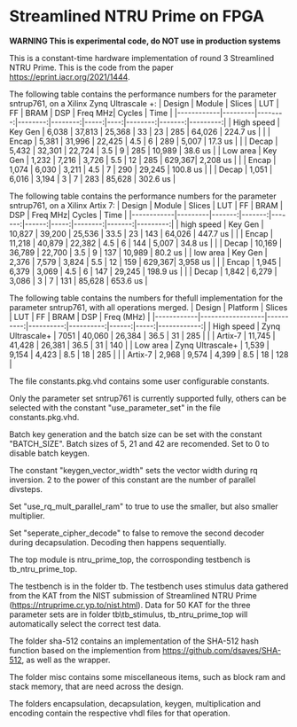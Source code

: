 # Streamlined NTRU Prime on FPGA

**WARNING This is experimental code, do NOT use in production systems**

This is a constant-time hardware implementation of round 3 Streamlined NTRU Prime. This is the code from the paper https://eprint.iacr.org/2021/1444.

The following table contains the performance numbers for the parameter sntrup761, on a Xilinx Zynq Ultrascale +:
| Design     | Module  | Slices  | LUT     | FF      | BRAM | DSP | Freq MHz| Cycles | Time     |
|------------|---------|--------:|--------:|--------:|-----:|----:|--------:|-------:|---------:|
| High speed | Key Gen | 6,038   | 37,813  | 25,368  | 33   | 23  | 285     | 64,026 | 224.7 us |
|            | Encap   | 5,381   | 31,996  | 22,425  | 4.5  | 6   | 289     | 5,007  | 17.3 us  |
|            | Decap   | 5,432   | 32,301  | 22,724  | 3.5  | 9   | 285     | 10,989 | 38.6 us  |
| Low area   | Key Gen | 1,232   | 7,216   | 3,726   | 5.5  | 12  | 285     | 629,367| 2,208 us |
|            | Encap   | 1,074   | 6,030   | 3,211   | 4.5  | 7   | 290     | 29,245 | 100.8 us |
|            | Decap   | 1,051   | 6,016   | 3,194   | 3    | 7   | 283     | 85,628 | 302.6 us |


The following table contains the performance numbers for the parameter sntrup761, on a Xilinx Artix 7:
| Design     | Module  | Slices | LUT    | FF     |  BRAM | DSP  | Freq MHz| Cycles | Time     |
|------------|---------|-------:|-------:|-------:|------:|-----:|--------:|-------:|---------:|
| high speed | Key Gen | 10,827 | 39,200 | 25,536 | 33.5  | 23   | 143     | 64,026 | 447.7 us |
|            | Encap   | 11,218 | 40,879 | 22,382 | 4.5   | 6    | 144     | 5,007  | 34.8 us  |
|            | Decap   | 10,169 | 36,789 | 22,700 | 3.5   | 9    | 137     | 10,989 | 80.2 us  |
| low area   | Key Gen | 2,376  | 7,579  | 3,824  | 5.5   | 12   | 159     | 629,367| 3,958 us |
|            | Encap   | 1,945  | 6,379  | 3,069  | 4.5   | 6    | 147     | 29,245 | 198.9 us |
|            | Decap   | 1,842  | 6,279  | 3,086  | 3     | 7    | 131     | 85,628 | 653.6 us |


The following table contains the numbers for thefull implementation for the parameter sntrup761, with all operations merged.
| Design     | Platform         | Slices   | LUT      | FF       | BRAM | DSP | Freq (MHz) |
|------------|------------------|----------:|----------:|----------:|------:|-----:|------------:|
| High speed | Zynq Ultrascale+ | 7051     | 40,060   | 26,384   | 36.5 | 31  | 285        |
|            | Artix-7          | 11,745   | 41,428   | 26,381   | 36.5 | 31  | 140        |
| Low area   | Zynq Ultrascale+ | 1,539    | 9,154    | 4,423    | 8.5  | 18  | 285        |
|            | Artix-7          | 2,968    | 9,574    | 4,399    | 8.5  | 18  | 128        |

The file constants.pkg.vhd contains some user configurable constants.

Only the parameter set sntrup761 is currently supported fully, others can be selected with the constant "use_parameter_set" in the file constants.pkg.vhd.

Batch key generation and the batch size can be set with the constant "BATCH_SIZE". Batch sizes of 5, 21 and 42 are recomended. Set to 0 to disable batch keygen.

The constant "keygen_vector_width" sets the vector width during rq inversion. 2 to the power of this constant are the number of parallel divsteps.

Set "use_rq_mult_parallel_ram" to true to use the smaller, but also smaller multiplier.

Set "seperate_cipher_decode" to false to remove the second decoder during decapsulation. Decoding then happens sequentially.


The top module is ntru_prime_top, the corrosponding testbench is tb_ntru_prime_top.

The testbench is in the folder tb. The testbench uses stimulus data gathered from the KAT from the NIST submission of Streamlined NTRU Prime (https://ntruprime.cr.yp.to/nist.html). Data for 50 KAT for the three parameter sets are in folder tb\tb_stimulus\, tb_ntru_prime_top will automatically select the correct test data.

The folder sha-512 contains an implementation of the SHA-512 hash function based on the implemention from https://github.com/dsaves/SHA-512, as well as the wrapper.

The folder misc contains some miscellaneous items, such as block ram and stack memory, that are need across the design.

The folders encapsulation, decapsulation, keygen, multiplication and encoding contain the respective vhdl files for that operation.

